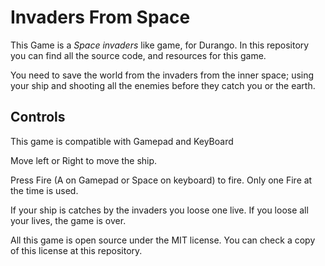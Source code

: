 # Invaders From Space

This Game is a _Space invaders_ like game, for Durango. In this repository you can find all the source code, and resources for this game. 

You need to save the world from the invaders from the inner space; using your ship and shooting all the enemies before they catch you or the earth.

## Controls

This game is compatible with Gamepad and KeyBoard

Move left or Right to move the ship.

Press Fire (A on Gamepad or Space on keyboard) to fire. Only one Fire at the time is used.

If your ship is catches by the invaders you loose one live. If you loose all your lives, the game is over.

All this game is open source under the MIT license. You can check a copy of this license at this repository.